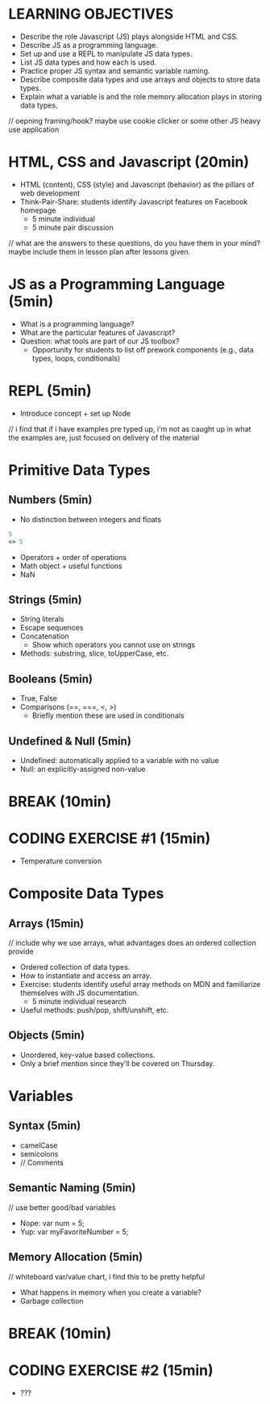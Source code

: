 # LEARNING OBJECTIVES
- Describe the role Javascript (JS) plays alongside HTML and CSS.
- Describe JS as a programming language.
- Set up and use a REPL to manipulate JS data types.
- List JS data types and how each is used.
- Practice proper JS syntax and semantic variable naming.
- Describe composite data types and use arrays and objects to store data types.
- Explain what a variable is and the role memory allocation plays in storing data types.

// oepning framing/hook? maybe use cookie clicker or some other JS heavy use application
# HTML, CSS and Javascript (20min)
- HTML (content), CSS (style) and Javascript (behavior) as the pillars of web development
- Think-Pair-Share: students identify Javascript features on Facebook homepage
  - 5 minute individual
  - 5 minute pair discussion

// what are the answers to these questions, do you have them in your mind? maybe include them in lesson plan after lessons given.
# JS as a Programming Language (5min)
- What is a programming language?
- What are the particular features of Javascript?
- Question: what tools are part of our JS toolbox?
  - Opportunity for students to list off prework components (e.g., data types, loops, conditionals)

# REPL (5min)
- Introduce concept + set up Node

// i find that if i have examples pre typed up, i'm not as caught up in what the examples are, just focused on delivery of the material
# Primitive Data Types

## Numbers (5min)
- No distinction between integers and floats
```javascript
5
=> 5
```
- Operators + order of operations
- Math object + useful functions
- NaN

## Strings (5min)
- String literals
- Escape sequences
- Concatenation
  - Show which operators you cannot use on strings
- Methods: substring, slice, toUpperCase, etc.

## Booleans (5min)
- True, False
- Comparisons (==, ===, <, >)
  - Briefly mention these are used in conditionals

## Undefined & Null (5min)
- Undefined: automatically applied to a variable with no value
- Null: an explicitly-assigned non-value

# BREAK (10min)

# CODING EXERCISE #1 (15min)
- Temperature conversion

# Composite Data Types

## Arrays (15min)
// include why we use arrays, what advantages does an ordered collection provide
- Ordered collection of data types.
- How to instantiate and access an array.
- Exercise: students identify useful array methods on MDN and familiarize themselves with JS documentation.
  - 5 minute individual research
- Useful methods: push/pop, shift/unshift, etc.

## Objects (5min)
- Unordered, key-value based collections.
- Only a brief mention since they'll be covered on Thursday.

# Variables

## Syntax (5min)
- camelCase
- semicolons
- // Comments

## Semantic Naming (5min)
// use better good/bad variables
- Nope: var num = 5;
- Yup: var myFavoriteNumber = 5;

## Memory Allocation (5min)
// whiteboard var/value chart, i find this to be pretty helpful
- What happens in memory when you create a variable?
- Garbage collection

# BREAK (10min)

# CODING EXERCISE #2 (15min)
- ???
